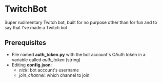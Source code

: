 # TwitchBot
Super rudimentary Twitch bot, built for no purpose other than for fun and to say that I've made a Twitch bot
## Prerequisites
 - File named **auth_token.py** with the bot account's OAuth token in a variable called *auth_token* (string)
 - Editing **config.json**:
	 - *nick*: bot account's username
	 - *join_channel*: which channel to join